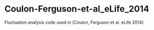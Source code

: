 # Coulon-Ferguson-et-al_eLife_2014
Fluctuation analysis code used in [Coulon, Ferguson et al. eLife 2014]
